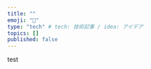 ```yaml
---
title: ""
emoji: "📘"
type: "tech" # tech: 技術記事 / idea: アイデア
topics: []
published: false
---
```


test
